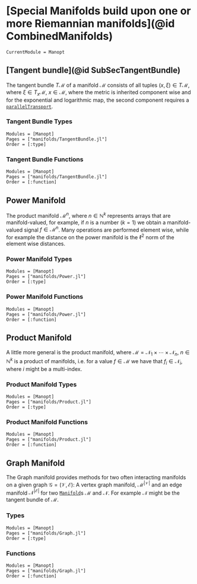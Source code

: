 # [Special Manifolds build upon one or more Riemannian manifolds](@id CombinedManifolds)

```@meta
CurrentModule = Manopt
```

## [Tangent bundle](@id SubSecTangentBundle)

The tangent bundle $T\mathcal M$ of a manifold $\mathcal M$ consists of all tuples
$(x,\xi) \in T\mathcal M$, where $\xi\in T_x\mathcal M$, $x\in \mathcal M$, where
the metric is inherited component wise and for the exponential and logarithmic map,
the second component requires a [`parallelTransport`](@ref).

### Tangent Bundle Types

```@autodocs
Modules = [Manopt]
Pages = ["manifolds/TangentBundle.jl"]
Order = [:type]
```

### Tangent Bundle Functions

```@autodocs
Modules = [Manopt]
Pages = ["manifolds/TangentBundle.jl"]
Order = [:function]
```

## Power Manifold

The product manifold $\mathcal M^n$, where $n\in\mathbb N^k$ represents
arrays that are manifold-valued, for example, if $n$ is a number ($k=1$)
we obtain a manifold-valued signal $f\in\mathcal M^n$.
Many operations are performed element wise, while for example the distance
on the power manifold is the $\ell^2$ norm of the element wise distances.

### Power Manifold Types

```@autodocs
Modules = [Manopt]
Pages = ["manifolds/Power.jl"]
Order = [:type]
```

### Power Manifold Functions

```@autodocs
Modules = [Manopt]
Pages = ["manifolds/Power.jl"]
Order = [:function]
```

## Product Manifold

A little more general is the product manifold, where
$\mathcal M = \mathcal N_1\times\cdots\times\mathcal N_n$, $n\in\mathbb N^k$
is a product of manifolds, i.e. for a value $f\in\mathcal M$ we have that
$f_i\in\mathcal N_i$, where $i$ might be a multi-index.

### Product Manifold Types

```@autodocs
Modules = [Manopt]
Pages = ["manifolds/Product.jl"]
Order = [:type]
```

### Product Manifold Functions

```@autodocs
Modules = [Manopt]
Pages = ["manifolds/Product.jl"]
Order = [:function]
```

## Graph Manifold

The Graph manifold provides methods for two often interacting manifolds on
a given graph $\mathcal G = (\mathcal V,\mathcal E)$: A vertex graph manifold,
$\mathcal M^{\lvert \mathcal V\rvert}$ and an edge manifold $\mathcal N^{\lvert \mathcal E\rvert}$
for two [`Manifold`](@ref)s $\mathcal M$ and $\mathcal N$. For example $\mathcal N$
might be the tangent bundle of $\mathcal M$.

### Types

```@autodocs
Modules = [Manopt]
Pages = ["manifolds/Graph.jl"]
Order = [:type]
```

### Functions

```@autodocs
Modules = [Manopt]
Pages = ["manifolds/Graph.jl"]
Order = [:function]
```
